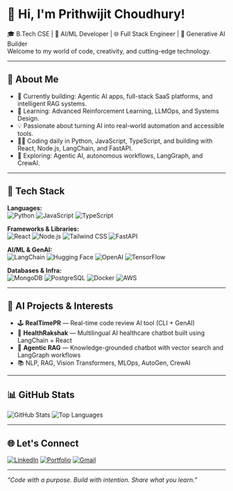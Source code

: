 # 👋 Hi, I'm Prithwijit Choudhury!

🎓 B.Tech CSE | 🧠 AI/ML Developer | 🌐 Full Stack Engineer | 🤖 Generative AI Builder  
Welcome to my world of code, creativity, and cutting-edge technology.

---

## 🚀 About Me

- 🔭 Currently building: Agentic AI apps, full-stack SaaS platforms, and intelligent RAG systems.
- 🌱 Learning: Advanced Reinforcement Learning, LLMOps, and Systems Design.
- 💡 Passionate about turning AI into real-world automation and accessible tools.
- 👨‍💻 Coding daily in Python, JavaScript, TypeScript, and building with React, Node.js, LangChain, and FastAPI.
- 🧪 Exploring: Agentic AI, autonomous workflows, LangGraph, and CrewAI.

---

## 🔧 Tech Stack

**Languages:**  
![Python](https://img.shields.io/badge/Python-3670A0?style=flat&logo=python&logoColor=ffdd54)
![JavaScript](https://img.shields.io/badge/JavaScript-F7DF1E?style=flat&logo=javascript&logoColor=black)
![TypeScript](https://img.shields.io/badge/TypeScript-3178C6?style=flat&logo=typescript&logoColor=white)

**Frameworks & Libraries:**  
![React](https://img.shields.io/badge/React-20232A?style=flat&logo=react&logoColor=61DAFB)
![Node.js](https://img.shields.io/badge/Node.js-339933?style=flat&logo=nodedotjs&logoColor=white)
![Tailwind CSS](https://img.shields.io/badge/Tailwind_CSS-38B2AC?style=flat&logo=tailwind-css&logoColor=white)
![FastAPI](https://img.shields.io/badge/FastAPI-005571?style=flat&logo=fastapi)

**AI/ML & GenAI:**  
![LangChain](https://img.shields.io/badge/LangChain-000?style=flat&logo=data:image/svg+xml;base64,...)
![Hugging Face](https://img.shields.io/badge/HuggingFace-FFD21F?style=flat&logo=huggingface&logoColor=black)
![OpenAI](https://img.shields.io/badge/OpenAI-412991?style=flat&logo=openai&logoColor=white)
![TensorFlow](https://img.shields.io/badge/TensorFlow-FF6F00?style=flat&logo=tensorflow&logoColor=white)

**Databases & Infra:**  
![MongoDB](https://img.shields.io/badge/MongoDB-4EA94B?style=flat&logo=mongodb&logoColor=white)
![PostgreSQL](https://img.shields.io/badge/PostgreSQL-316192?style=flat&logo=postgresql&logoColor=white)
![Docker](https://img.shields.io/badge/Docker-2496ED?style=flat&logo=docker&logoColor=white)
![AWS](https://img.shields.io/badge/AWS-232F3E?style=flat&logo=amazonaws&logoColor=white)

---

## 🧠 AI Projects & Interests

- 🕹️ **RealTimePR** — Real-time code review AI tool (CLI + GenAI)
- 🧠 **HealthRakshak** — Multilingual AI healthcare chatbot built using LangChain + React
- 🧪 **Agentic RAG** — Knowledge-grounded chatbot with vector search and LangGraph workflows
- 📚 NLP, RAG, Vision Transformers, MLOps, AutoGen, CrewAI

---

## 📊 GitHub Stats

![GitHub Stats](https://github-readme-stats.vercel.app/api?username=your-username&show_icons=true&theme=tokyonight)
![Top Languages](https://github-readme-stats.vercel.app/api/top-langs/?username=your-username&layout=compact&theme=tokyonight)

---

## 🌐 Let's Connect

[![LinkedIn](https://img.shields.io/badge/LinkedIn-blue?style=flat&logo=linkedin)]([https://linkedin.com/in/prithwijit-choudhury](https://www.linkedin.com/in/prithwijit-choudhury-7a299b273/))
[![Portfolio](https://img.shields.io/badge/Portfolio-000?style=flat&logo=firefox)](https://your-portfolio.com)
[![Gmail](https://img.shields.io/badge/Email-D14836?style=flat&logo=gmail&logoColor=white)](mailto:your.email@example.com)

---

_“Code with a purpose. Build with intention. Share what you learn.”_



<!--
**Jit017/Jit017** is a ✨ _special_ ✨ repository because its `README.md` (this file) appears on your GitHub profile.

Here are some ideas to get you started:

- 🔭 I’m currently working on ...
- 🌱 I’m currently learning ...
- 👯 I’m looking to collaborate on ...
- 🤔 I’m looking for help with ...
- 💬 Ask me about ...
- 📫 How to reach me: ...
- 😄 Pronouns: ...
- ⚡ Fun fact: ...
-->

